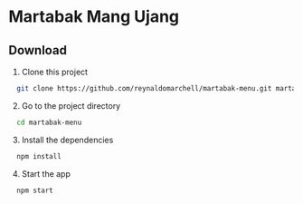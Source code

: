# Martabak Mang Ujang

## Download

1. Clone this project

```bash
  git clone https://github.com/reynaldomarchell/martabak-menu.git martabak-menu
```

2.  Go to the project directory

```bash
  cd martabak-menu
```

3. Install the dependencies

```bash
  npm install
```

4. Start the app

```bash
  npm start
```
